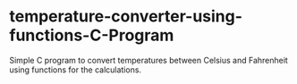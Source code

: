 # temperature-converter-using-functions-C-Program
Simple C program to convert temperatures between Celsius and Fahrenheit using functions for the calculations.
